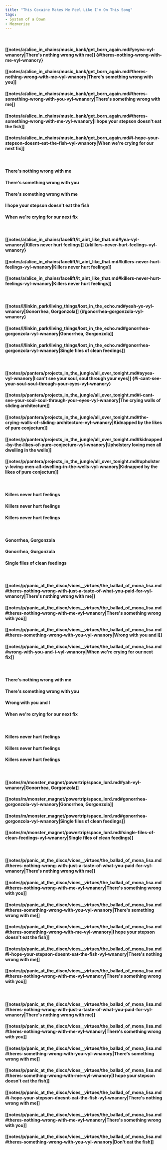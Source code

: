 ```yaml
---
title: "This Cocaine Makes Me Feel Like I’m On This Song"
tags:
- System of a Down
- Mezmerize
---
```

&nbsp;
#### [[notes/a/alice_in_chains/music_bank/get_born_again.md#yeyea-vyl-wnanory|There's nothing wrong with me]] {#theres-nothing-wrong-with-me-vyl-wnanory}
#### [[notes/a/alice_in_chains/music_bank/get_born_again.md#theres-nothing-wrong-with-me-vyl-wnanory|There's something wrong with you]]
#### [[notes/a/alice_in_chains/music_bank/get_born_again.md#theres-something-wrong-with-you-vyl-wnanory|There's something wrong with me]]
#### [[notes/a/alice_in_chains/music_bank/get_born_again.md#theres-something-wrong-with-me-vyl-wnanory|I hope your stepson doesn't eat the fish]]
#### [[notes/a/alice_in_chains/music_bank/get_born_again.md#i-hope-your-stepson-doesnt-eat-the-fish-vyl-wnanory|When we're crying for our next fix]]
&nbsp;
#### There's nothing wrong with me
#### There's something wrong with you
#### There's something wrong with me
#### I hope your stepson doesn't eat the fish
#### When we're crying for our next fix
&nbsp;
#### [[notes/a/alice_in_chains/facelift/it_aint_like_that.md#yea-vyl-wnanory|Killers never hurt feelings]] {#killers-never-hurt-feelings-vyl-wnanory}
#### [[notes/a/alice_in_chains/facelift/it_aint_like_that.md#killers-never-hurt-feelings-vyl-wnanory|Killers never hurt feelings]]
#### [[notes/a/alice_in_chains/facelift/it_aint_like_that.md#killers-never-hurt-feelings-vyl-wnanory|Killers never hurt feelings]]
&nbsp;
#### [[notes/l/linkin_park/living_things/lost_in_the_echo.md#yeah-yo-vyl-wnanory|Gonorrhea, Gorgonzola]] {#gonorrhea-gorgonzola-vyl-wnanory}
#### [[notes/l/linkin_park/living_things/lost_in_the_echo.md#gonorrhea-gorgonzola-vyl-wnanory|Gonorrhea, Gorgonzola]]
#### [[notes/l/linkin_park/living_things/lost_in_the_echo.md#gonorrhea-gorgonzola-vyl-wnanory|Single files of clean feedings]]
&nbsp;
#### [[notes/p/pantera/projects_in_the_jungle/all_over_tonight.md#ayyea-vyl-wnanory|I can't see your soul, soul through your eyes]] {#i-cant-see-your-soul-soul-through-your-eyes-vyl-wnanory}
#### [[notes/p/pantera/projects_in_the_jungle/all_over_tonight.md#i-cant-see-your-soul-soul-through-your-eyes-vyl-wnanory|The crying walls of sliding architecture]]
#### [[notes/p/pantera/projects_in_the_jungle/all_over_tonight.md#the-crying-walls-of-sliding-architecture-vyl-wnanory|Kidnapped by the likes of pure conjecture]]
#### [[notes/p/pantera/projects_in_the_jungle/all_over_tonight.md#kidnapped-by-the-likes-of-pure-conjecture-vyl-wnanory|Upholstery loving men all dwelling in the wells]]
#### [[notes/p/pantera/projects_in_the_jungle/all_over_tonight.md#upholstery-loving-men-all-dwelling-in-the-wells-vyl-wnanory|Kidnapped by the likes of pure conjecture]]
&nbsp;
#### Killers never hurt feelings
#### Killers never hurt feelings
#### Killers never hurt feelings
&nbsp;
#### Gonorrhea, Gorgonzola
#### Gonorrhea, Gorgonzola
#### Single files of clean feedings
&nbsp;
#### [[notes/p/panic_at_the_disco/vices__virtues/the_ballad_of_mona_lisa.md#theres-nothing-wrong-with-just-a-taste-of-what-you-paid-for-vyl-wnanory|There's nothing wrong with me]]
#### [[notes/p/panic_at_the_disco/vices__virtues/the_ballad_of_mona_lisa.md#theres-nothing-wrong-with-me-vyl-wnanory|There's something wrong with you]]
#### [[notes/p/panic_at_the_disco/vices__virtues/the_ballad_of_mona_lisa.md#theres-something-wrong-with-you-vyl-wnanory|Wrong with you and I]]
#### [[notes/p/panic_at_the_disco/vices__virtues/the_ballad_of_mona_lisa.md#wrong-with-you-and-i-vyl-wnanory|When we're crying for our next fix]]
&nbsp;
#### There's nothing wrong with me
#### There's something wrong with you
#### Wrong with you and I
#### When we're crying for our next fix
&nbsp;
#### Killers never hurt feelings
#### Killers never hurt feelings
#### Killers never hurt feelings
&nbsp;
#### [[notes/m/monster_magnet/powertrip/space_lord.md#yah-vyl-wnanory|Gonorrhea, Gorgonzola]]
#### [[notes/m/monster_magnet/powertrip/space_lord.md#gonorrhea-gorgonzola-vyl-wnanory|Gonorrhea, Gorgonzola]]
#### [[notes/m/monster_magnet/powertrip/space_lord.md#gonorrhea-gorgonzola-vyl-wnanory|Single files of clean feedings]]
#### [[notes/m/monster_magnet/powertrip/space_lord.md#single-files-of-clean-feedings-vyl-wnanory|Single files of clean feedings]]
&nbsp;
#### [[notes/p/panic_at_the_disco/vices__virtues/the_ballad_of_mona_lisa.md#theres-nothing-wrong-with-just-a-taste-of-what-you-paid-for-vyl-wnanory|There's nothing wrong with me]]
#### [[notes/p/panic_at_the_disco/vices__virtues/the_ballad_of_mona_lisa.md#theres-nothing-wrong-with-me-vyl-wnanory|There's something wrong with you]]
#### [[notes/p/panic_at_the_disco/vices__virtues/the_ballad_of_mona_lisa.md#theres-something-wrong-with-you-vyl-wnanory|There's something wrong with me]]
#### [[notes/p/panic_at_the_disco/vices__virtues/the_ballad_of_mona_lisa.md#theres-something-wrong-with-me-vyl-wnanory|I hope your stepson doesn't eat the fish]]
#### [[notes/p/panic_at_the_disco/vices__virtues/the_ballad_of_mona_lisa.md#i-hope-your-stepson-doesnt-eat-the-fish-vyl-wnanory|There's nothing wrong with me]]
#### [[notes/p/panic_at_the_disco/vices__virtues/the_ballad_of_mona_lisa.md#theres-nothing-wrong-with-me-vyl-wnanory|There's something wrong with you]]
&nbsp;
#### [[notes/p/panic_at_the_disco/vices__virtues/the_ballad_of_mona_lisa.md#theres-nothing-wrong-with-just-a-taste-of-what-you-paid-for-vyl-wnanory|There's nothing wrong with me]]
#### [[notes/p/panic_at_the_disco/vices__virtues/the_ballad_of_mona_lisa.md#theres-nothing-wrong-with-me-vyl-wnanory|There's something wrong with you]]
#### [[notes/p/panic_at_the_disco/vices__virtues/the_ballad_of_mona_lisa.md#theres-something-wrong-with-you-vyl-wnanory|There's something wrong with me]]
#### [[notes/p/panic_at_the_disco/vices__virtues/the_ballad_of_mona_lisa.md#theres-something-wrong-with-me-vyl-wnanory|I hope your stepson doesn't eat the fish]]
#### [[notes/p/panic_at_the_disco/vices__virtues/the_ballad_of_mona_lisa.md#i-hope-your-stepson-doesnt-eat-the-fish-vyl-wnanory|There's nothing wrong with me]]
#### [[notes/p/panic_at_the_disco/vices__virtues/the_ballad_of_mona_lisa.md#theres-nothing-wrong-with-me-vyl-wnanory|There's something wrong with you]]
#### [[notes/p/panic_at_the_disco/vices__virtues/the_ballad_of_mona_lisa.md#theres-something-wrong-with-you-vyl-wnanory|Don't eat the fish]]
